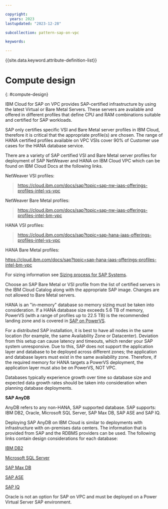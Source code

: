 ```yaml
---

copyright:
  years: 2023
lastupdated: "2023-12-28"

subcollection: pattern-sap-on-vpc

keywords:

---
```


{{site.data.keyword.attribute-definition-list}}

# Compute design
{: #compute-design}

IBM Cloud for SAP on VPC provides SAP-certified infrastructure by using the latest Virtual or Bare Metal Servers. These servers are available and offered in different profiles that define CPU and RAM combinations suitable and certified for SAP workloads.

SAP only certifies specific VSI and Bare Metal server profiles in IBM Cloud, therefore it is critical that the appropriate profile(s) are chosen. The range of HANA certified profiles available on VPC VSIs cover 90% of Customer use cases for the HANA database service.

There are a variety of SAP certified VSI and Bare Metal server profiles for deployment of SAP NetWeaver and HANA on IBM Cloud VPC which can be found on IBM Cloud Docs at the following links.

NetWeaver VSI profiles:

> <https://cloud.ibm.com/docs/sap?topic=sap-nw-iaas-offerings-profiles-intel-vs-vpc>

NetWeaver Bare Metal profiles:

> <https://cloud.ibm.com/docs/sap?topic=sap-nw-iaas-offerings-profiles-intel-bm-vpc>

HANA VSI profiles:

> <https://cloud.ibm.com/docs/sap?topic=sap-hana-iaas-offerings-profiles-intel-vs-vpc>

HANA Bare Metal profiles:

<https://cloud.ibm.com/docs/sap?topic=sap-hana-iaas-offerings-profiles-intel-bm-vpc>

For sizing information see [Sizing process for SAP Systems](https://cloud.ibm.com/docs/sap?topic=sap-sizing&interface=ui).

Choose an SAP Bare Metal or VSI profile from the list of certified servers in the IBM Cloud Catalog along with the appropriate SAP image. Changes are not allowed to Bare Metal servers.

HANA is an "in-memory" database so memory sizing must be taken into consideration. If a HANA database size exceeds 5.6 TB of memory, PowerVS (with a range of profiles up to 22.5 TB) is the recommended landing zone and is covered in [SAP on PowerVS](https://cloud.ibm.com/docs/pattern-sap-on-powervs?topic=pattern-sap-powervs-overview).

For a distributed SAP installation, it is best to have all nodes in the same location (for example, the same Availability Zone or Datacenter). Deviation from this setup can cause latency and timeouts, which render your SAP system unresponsive. Due to this, SAP does not support the application layer and database to be deployed across different zones; the application and database layers must exist in the same availability zone. Therefore, if the required memory for HANA targets a PowerVS deployment, the application layer must also be on PowerVS, NOT VPC.

Databases typically experience growth over time so database size and expected data growth rates should be taken into consideration when planning database deployments.

**SAP AnyDB**

AnyDB refers to any non-HANA, SAP supported database. SAP supports: IBM DB2, Oracle, Microsoft SQL Server, SAP Max DB, SAP ASE and SAP IQ.

Deploying SAP AnyDB on IBM Cloud is similar to deployments with infrastructure with on-premises data centers. The information that is provided from SAP and the RDBMS providers can be used. The following links contain design considerations for each database:

[IBM DB2](https://cloud.ibm.com/docs/sap?topic=sap-anydb-ibm-db2)

[Microsoft SQL Server](https://cloud.ibm.com/docs/sap?topic=sap-anydb-ms-sql-server)

[SAP Max DB](https://cloud.ibm.com/docs/sap?topic=sap-anydb-sap-maxdb)

[SAP ASE](https://cloud.ibm.com/docs/sap?topic=sap-anydb-sap-ase)

[SAP IQ](https://cloud.ibm.com/docs/sap?topic=sap-anydb-sap-iq)

Oracle is not an option for SAP on VPC and must be deployed on a Power Virtual Server SAP environment.

